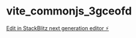 # vite_commonjs_3gceofd

[Edit in StackBlitz next generation editor ⚡️](https://stackblitz.com/~/github.com/victorw999/vite_commonjs_3gceofd)